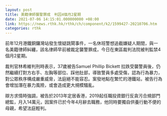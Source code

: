 ```yaml
---
layout: post
title: 美籍律師襲警罪成　判囚4個月2星期
date: 2021-07-06 14:15:01.000000000 +08:00
link: https://news.rthk.hk/rthk/ch/component/k2/1599427-20210706.htm
categories: rthk
---
```


前年12月港鐵銅鑼灣站發生懷疑跳閘事件，一名休班警想追截嫌疑人期間，與一名美籍律師糾纏，該名律師早前被裁定襲警罪成，今日在東區裁判法院被判監禁4個月2星期。

裁判官林希維判刑時表示，37歲被告Samuel Phillip Bickett 拉跌受襲警員後，仍然繼續打對方右手、左胸等部位、踩他肚部，導致警員多處受傷，認為行為暴力，對公眾秩序構成嚴重威脅，法庭絕不能容忍。案發地點在繁忙的港鐵站，被告行為會增加潛在暴力風險，或會造成更大規模騷亂。

辯方求情時強調，被告於2013年定居香港，2019起任職投資銀行反貪污合規部門總監，月入14萬元，因案件已於今年4月辭去職務，他同時要獨自供養行動不便的母親，希望法庭輕判。
